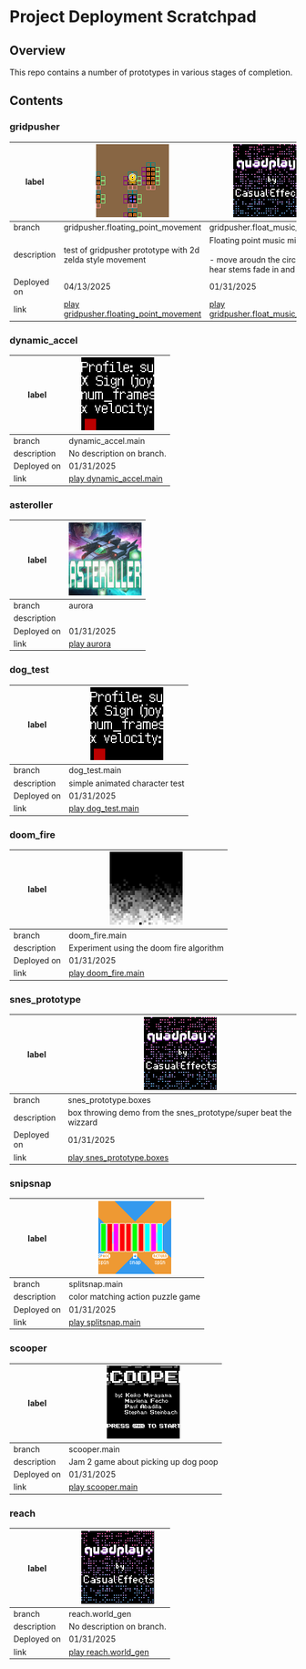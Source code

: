 # Project Deployment Scratchpad

## Overview

This repo contains a number of prototypes in various stages of completion.

## Contents



### gridpusher

|label|[![gridpusher.gridpusher.floating_point_movement](gridpusher.gridpusher.floating_point_movement/label128.png)](https://morgan3d.github.io/quadplay/console/quadplay.html?game=https://ssteinbach.github.io/quadplay_projects/gridpusher.gridpusher.floating_point_movement/gridpusher.game.json)|[![gridpusher.gridpusher.float_music_mix_test](gridpusher.gridpusher.float_music_mix_test/label128.png)](https://morgan3d.github.io/quadplay/console/quadplay.html?game=https://ssteinbach.github.io/quadplay_projects/gridpusher.gridpusher.float_music_mix_test/gridpusher.game.json)|[![gridpusher.main.discrete](gridpusher.main.discrete/label128.png)](https://morgan3d.github.io/quadplay/console/quadplay.html?game=https://ssteinbach.github.io/quadplay_projects/gridpusher.main.discrete/gridpusher.game.json)|[![gridpusher.gridpusher.main](gridpusher.gridpusher.main/label128.png)](https://morgan3d.github.io/quadplay/console/quadplay.html?game=https://ssteinbach.github.io/quadplay_projects/gridpusher.gridpusher.main/gridpusher.game.json)|[![gridpusher.gridpusher.discrete_mix_test](gridpusher.gridpusher.discrete_mix_test/label128.png)](https://morgan3d.github.io/quadplay/console/quadplay.html?game=https://ssteinbach.github.io/quadplay_projects/gridpusher.gridpusher.discrete_mix_test/gridpusher.game.json)|
|-|-----|-----|-----|-----|-----|
|branch|gridpusher.floating_point_movement|gridpusher.float_music_mix_test|main.discrete|gridpusher.main|gridpusher.discrete_mix_test|
|description|test of gridpusher prototype with 2d zelda style movement|Floating point music mixing test<br><br>- move aroudn the circles and hear stems fade in and out|No description on branch.|main development branch for gridpusher|discrete version of stem mixer|
|Deployed on|04/13/2025|01/31/2025|01/31/2025|01/31/2025|01/31/2025|
|link|[play gridpusher.floating_point_movement](https://morgan3d.github.io/quadplay/console/quadplay.html?game=https://ssteinbach.github.io/quadplay_projects/gridpusher.gridpusher.floating_point_movement/gridpusher.game.json)|[play gridpusher.float_music_mix_test](https://morgan3d.github.io/quadplay/console/quadplay.html?game=https://ssteinbach.github.io/quadplay_projects/gridpusher.gridpusher.float_music_mix_test/gridpusher.game.json)|[play main.discrete](https://morgan3d.github.io/quadplay/console/quadplay.html?game=https://ssteinbach.github.io/quadplay_projects/gridpusher.main.discrete/gridpusher.game.json)|[play gridpusher.main](https://morgan3d.github.io/quadplay/console/quadplay.html?game=https://ssteinbach.github.io/quadplay_projects/gridpusher.gridpusher.main/gridpusher.game.json)|[play gridpusher.discrete_mix_test](https://morgan3d.github.io/quadplay/console/quadplay.html?game=https://ssteinbach.github.io/quadplay_projects/gridpusher.gridpusher.discrete_mix_test/gridpusher.game.json)|


### dynamic_accel

|label|[![dynamic_accel.dynamic_accel.main](dynamic_accel.dynamic_accel.main/label128.png)](https://morgan3d.github.io/quadplay/console/quadplay.html?game=https://ssteinbach.github.io/quadplay_projects/dynamic_accel.dynamic_accel.main/dynamic_accel.game.json)|
|-|-----|
|branch|dynamic_accel.main|
|description|No description on branch.|
|Deployed on|01/31/2025|
|link|[play dynamic_accel.main](https://morgan3d.github.io/quadplay/console/quadplay.html?game=https://ssteinbach.github.io/quadplay_projects/dynamic_accel.dynamic_accel.main/dynamic_accel.game.json)|


### asteroller

|label|[![asteroller.aurora](asteroller.aurora/label128.png)](https://morgan3d.github.io/quadplay/console/quadplay.html?game=https://ssteinbach.github.io/quadplay_projects/asteroller.aurora/asteroller.game.json)|
|-|-----|
|branch|aurora|
|description||
|Deployed on|01/31/2025|
|link|[play aurora](https://morgan3d.github.io/quadplay/console/quadplay.html?game=https://ssteinbach.github.io/quadplay_projects/asteroller.aurora/asteroller.game.json)|


### dog_test

|label|[![dog_test.dog_test.main](dog_test.dog_test.main/label128.png)](https://morgan3d.github.io/quadplay/console/quadplay.html?game=https://ssteinbach.github.io/quadplay_projects/dog_test.dog_test.main/dog_test.game.json)|
|-|-----|
|branch|dog_test.main|
|description|simple animated character test|
|Deployed on|01/31/2025|
|link|[play dog_test.main](https://morgan3d.github.io/quadplay/console/quadplay.html?game=https://ssteinbach.github.io/quadplay_projects/dog_test.dog_test.main/dog_test.game.json)|


### doom_fire

|label|[![doom_fire.doom_fire.main](doom_fire.doom_fire.main/label128.png)](https://morgan3d.github.io/quadplay/console/quadplay.html?game=https://ssteinbach.github.io/quadplay_projects/doom_fire.doom_fire.main/doom_fire.game.json)|
|-|-----|
|branch|doom_fire.main|
|description|Experiment using the doom fire algorithm|
|Deployed on|01/31/2025|
|link|[play doom_fire.main](https://morgan3d.github.io/quadplay/console/quadplay.html?game=https://ssteinbach.github.io/quadplay_projects/doom_fire.doom_fire.main/doom_fire.game.json)|


### snes_prototype

|label|[![snes_prototype.snes_prototype.boxes](snes_prototype.snes_prototype.boxes/label128.png)](https://morgan3d.github.io/quadplay/console/quadplay.html?game=https://ssteinbach.github.io/quadplay_projects/snes_prototype.snes_prototype.boxes/snes_prototype.game.json)|
|-|-----|
|branch|snes_prototype.boxes|
|description|box throwing demo from the snes_prototype/super beat the wizzard|
|Deployed on|01/31/2025|
|link|[play snes_prototype.boxes](https://morgan3d.github.io/quadplay/console/quadplay.html?game=https://ssteinbach.github.io/quadplay_projects/snes_prototype.snes_prototype.boxes/snes_prototype.game.json)|


### snipsnap

|label|[![snipsnap.splitsnap.main](snipsnap.splitsnap.main/label128.png)](https://morgan3d.github.io/quadplay/console/quadplay.html?game=https://ssteinbach.github.io/quadplay_projects/snipsnap.splitsnap.main/snipsnap.game.json)|
|-|-----|
|branch|splitsnap.main|
|description|color matching action puzzle game|
|Deployed on|01/31/2025|
|link|[play splitsnap.main](https://morgan3d.github.io/quadplay/console/quadplay.html?game=https://ssteinbach.github.io/quadplay_projects/snipsnap.splitsnap.main/snipsnap.game.json)|


### scooper

|label|[![scooper.scooper.main](scooper.scooper.main/label128.png)](https://morgan3d.github.io/quadplay/console/quadplay.html?game=https://ssteinbach.github.io/quadplay_projects/scooper.scooper.main/scooper.game.json)|
|-|-----|
|branch|scooper.main|
|description|Jam 2 game about picking up dog poop|
|Deployed on|01/31/2025|
|link|[play scooper.main](https://morgan3d.github.io/quadplay/console/quadplay.html?game=https://ssteinbach.github.io/quadplay_projects/scooper.scooper.main/scooper.game.json)|


### reach

|label|[![reach.reach.world_gen](reach.reach.world_gen/label128.png)](https://morgan3d.github.io/quadplay/console/quadplay.html?game=https://ssteinbach.github.io/quadplay_projects/reach.reach.world_gen/reach.game.json)|
|-|-----|
|branch|reach.world_gen|
|description|No description on branch.|
|Deployed on|01/31/2025|
|link|[play reach.world_gen](https://morgan3d.github.io/quadplay/console/quadplay.html?game=https://ssteinbach.github.io/quadplay_projects/reach.reach.world_gen/reach.game.json)|

